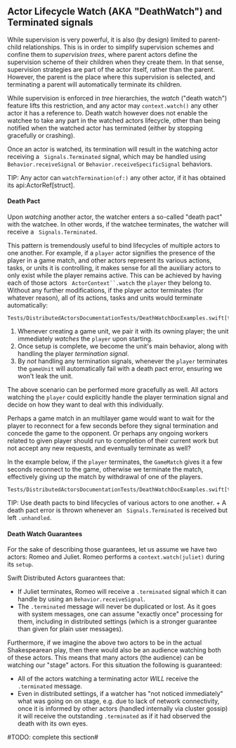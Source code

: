 
## Actor Lifecycle Watch (AKA "DeathWatch") and Terminated signals

While supervision is very powerful, it is also (by design) limited to parent-child relationships.
This is in order to simplify supervision schemes and confine them to _supervision trees_, where parent actors define the supervision scheme of their children when they create them.
In that sense, supervision strategies are part of the actor itself, rather than the parent.
However, the parent is the place where this supervision is selected, and terminating a parent will automatically terminate its children.

While supervision is enforced in _tree_ hierarchies, the _watch_ ("death watch") feature lifts this restriction, and any actor may `context.watch()` any other actor it has a reference to.
Death watch however does not enable the watchee to take any part in the watched actors lifecycle, other than being notified when the watched actor has terminated (either by stopping gracefully or crashing).

Once an actor is watched, its termination will result in the watching actor receiving a <!-- api -->` Signals.Terminated` signal, which may be handled using `Behavior.receiveSignal` or `Behavior.receiveSpecificSignal` behaviors.

TIP: Any actor can `watchTermination(of:)` any other actor, if it has obtained its api:ActorRef<Message>[struct].

#### Death Pact

Upon _watching_ another actor, the watcher enters a so-called "death pact" with the watchee.
In other words, if the watchee terminates, the watcher will receive a <!-- api -->` Signals.Terminated`.

This pattern is tremendously useful to bind lifecycles of multiple actors to one another.
For example, if a `player` actor signifies the presence of the player in a game match, and other actors represent its various actions, tasks, or units it is controlling, it makes sense for all the auxiliary actors to only exist while the player remains active.
This can be achieved by having each of those actors <!-- api -->` ActorContext``.watch` the `player` they belong to.
Without any further modifications, if the player actor terminates (for whatever reason), all of its actions, tasks and units would terminate automatically:

```
Tests/DistributedActorsDocumentationTests/DeathWatchDocExamples.swift[tag=simple_death_watch]
```
1. Whenever creating a game unit, we pair it with its owning player; the unit immediately _watches_ the `player` upon starting.
2. Once setup is complete, we become the unit's main behavior, along with handling the player _termination signal_.
3. By _not_ handling any termination signals, whenever the `player` terminates the `gameUnit` will automatically fail with a death pact error, ensuring we won't leak the unit.

The above scenario can be performed more gracefully as well.
All actors watching the `player` could explicitly handle the player termination signal and decide on how they want to deal with this individually.

Perhaps a game match in an multilayer game would want to wait for the player to reconnect for a few seconds before they signal termination and concede the game to the opponent.
Or perhaps any ongoing workers related to given player should run to completion of their current work but not accept any new requests, and eventually terminate as well?

In the example below, if the `player` terminates, the `GameMatch` gives it a few seconds reconnect to the game, otherwise we terminate the match, effectively giving up the match by withdrawal of one of the players.

```
Tests/DistributedActorsDocumentationTests/DeathWatchDocExamples.swift[tag=handling_termination_deathwatch]
```

TIP: Use death pacts to bind lifecycles of various actors to one another. +
A death pact error is thrown whenever an <!-- api -->` Signals.Terminated` is received but left `.unhandled`.

#### Death Watch Guarantees

For the sake of describing those guarantees, let us assume we have two actors: Romeo and Juliet.
Romeo performs a `context.watch(juliet)` during its `setup`.

Swift Distributed Actors guarantees that:

* If Juliet terminates, Romeo will receive a `.terminated` signal which it can handle by using an `Behavior.receiveSignal`.
* The `.terminated` message will never be duplicated or lost.
As it goes with system messages, one can assume "exactly once" processing for them, including in distributed settings (which is a stronger guarantee than given for plain user messages).

Furthermore, if we imagine the above two actors to be in the actual Shakespearean play, then there would also be an audience watching both of these actors.
This means that many actors (the audience) can be watching our "stage" actors.
For this situation the following is guaranteed:

* All of the actors watching a terminating actor *WILL* receive the `.terminated` message.
* Even in distributed settings, if a watcher has "not noticed immediately" what was going on on stage, e.g. due to lack of network connectivity, once it is informed by other actors (handled internally via cluster gossip) it will receive the outstanding `.terminated` as if it had observed the death with its own eyes.

#TODO: complete this section#

